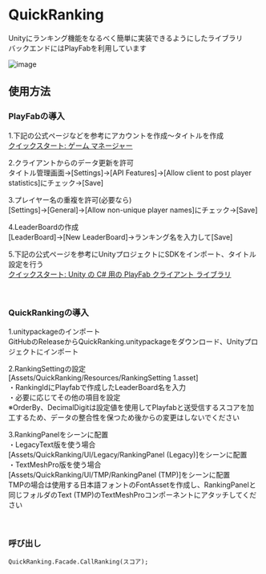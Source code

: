 # QuickRanking
Unityにランキング機能をなるべく簡単に実装できるようにしたライブラリ  
バックエンドにはPlayFabを利用しています  

![image](https://github.com/user-attachments/assets/59ef0f17-8742-4df9-b9d8-5eaee7ab1990)

## 使用方法
### PlayFabの導入
1.下記の公式ページなどを参考にアカウントを作成～タイトルを作成  
[クイックスタート: ゲーム マネージャー](https://learn.microsoft.com/ja-jp/gaming/playfab/gamemanager/quickstart)  

2.クライアントからのデータ更新を許可  
タイトル管理画面→[Settings]→[API Features]→[Allow client to post player statistics]にチェック→[Save]  

3.プレイヤー名の重複を許可(必要なら)  
[Settings]→[General]→[Allow non-unique player names]にチェック→[Save]

4.LeaderBoardの作成  
[LeaderBoard]→[New LeaderBoard]→ランキング名を入力して[Save]

5.下記の公式ページを参考にUnityプロジェクトにSDKをインポート、タイトル設定を行う  
[クイックスタート: Unity の C# 用の PlayFab クライアント ライブラリ](https://learn.microsoft.com/ja-jp/gaming/playfab/sdks/unity3d/quickstart)  

<br>

### QuickRankingの導入
1.unitypackageのインポート  
GitHubのReleaseからQuickRanking.unitypackageをダウンロード、Unityプロジェクトにインポート  

2.RankingSettingの設定  
[Assets/QuickRanking/Resources/RankingSetting 1.asset]  
・RankingIdにPlayfabで作成したLeaderBoard名を入力  
・必要に応じてその他の項目を設定  
※OrderBy、DecimalDigitは設定値を使用してPlayfabと送受信するスコアを加工するため、データの整合性を保つため後からの変更はしないでください  

3.RankingPanelをシーンに配置  
・LegacyText版を使う場合  
[Assets/QuickRanking/UI/Legacy/RankingPanel (Legacy)]をシーンに配置  
・TextMeshPro版を使う場合  
[Assets/QuickRanking/UI/TMP/RankingPanel (TMP)]をシーンに配置  
TMPの場合は使用する日本語フォントのFontAssetを作成し、RankingPanelと同じフォルダのText (TMP)のTextMeshProコンポーネントにアタッチしてください  

<br>

### 呼び出し
```
QuickRanking.Facade.CallRanking(スコア);
```

